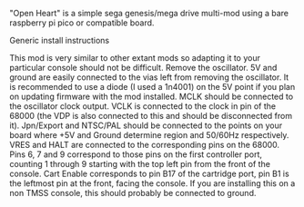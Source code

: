 "Open Heart" is a simple sega genesis/mega drive multi-mod using a bare raspberry pi pico or compatible board.

Generic install instructions

This mod is very similar to other extant mods so adapting it to your particular console should not be difficult. Remove the oscillator. 5V and ground are easily connected to the vias left from removing the oscillator. It is recommended to use a diode (I used a 1n4001) on the 5V point if you plan on updating firmware with the mod installed. MCLK should be connected to the oscillator clock output. VCLK is connected to the clock in pin of the 68000 (the VDP is also connected to this and should be disconnected from it). Jpn/Export and NTSC/PAL should be connected to the points on your board where +5V and Ground determine region and 50/60Hz respectively. VRES and HALT are connected to the corresponding pins on the 68000. Pins 6, 7 and 9 correspond to those pins on the first controller port, counting 1 through 9 starting with the top left pin from the front of the console. Cart Enable corresponds to pin B17 of the cartridge port, pin B1 is the leftmost pin at the front, facing the console. If you are installing this on a non TMSS console, this should probably be connected to ground.
